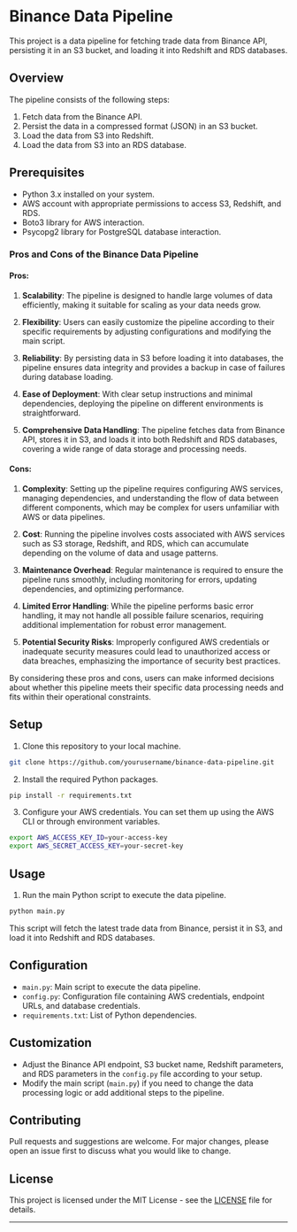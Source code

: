 # Binance Data Pipeline

This project is a data pipeline for fetching trade data from Binance API, persisting it in an S3 bucket, and loading it into Redshift and RDS databases. 

## Overview

The pipeline consists of the following steps:

1. Fetch data from the Binance API.
2. Persist the data in a compressed format (JSON) in an S3 bucket.
3. Load the data from S3 into Redshift.
4. Load the data from S3 into an RDS database.

## Prerequisites

- Python 3.x installed on your system.
- AWS account with appropriate permissions to access S3, Redshift, and RDS.
- Boto3 library for AWS interaction.
- Psycopg2 library for PostgreSQL database interaction.

### Pros and Cons of the Binance Data Pipeline

#### Pros:

1. **Scalability**: The pipeline is designed to handle large volumes of data efficiently, making it suitable for scaling as your data needs grow.
   
2. **Flexibility**: Users can easily customize the pipeline according to their specific requirements by adjusting configurations and modifying the main script.

3. **Reliability**: By persisting data in S3 before loading it into databases, the pipeline ensures data integrity and provides a backup in case of failures during database loading.

4. **Ease of Deployment**: With clear setup instructions and minimal dependencies, deploying the pipeline on different environments is straightforward.

5. **Comprehensive Data Handling**: The pipeline fetches data from Binance API, stores it in S3, and loads it into both Redshift and RDS databases, covering a wide range of data storage and processing needs.

#### Cons:

1. **Complexity**: Setting up the pipeline requires configuring AWS services, managing dependencies, and understanding the flow of data between different components, which may be complex for users unfamiliar with AWS or data pipelines.

2. **Cost**: Running the pipeline involves costs associated with AWS services such as S3 storage, Redshift, and RDS, which can accumulate depending on the volume of data and usage patterns.

3. **Maintenance Overhead**: Regular maintenance is required to ensure the pipeline runs smoothly, including monitoring for errors, updating dependencies, and optimizing performance.

4. **Limited Error Handling**: While the pipeline performs basic error handling, it may not handle all possible failure scenarios, requiring additional implementation for robust error management.

5. **Potential Security Risks**: Improperly configured AWS credentials or inadequate security measures could lead to unauthorized access or data breaches, emphasizing the importance of security best practices.

By considering these pros and cons, users can make informed decisions about whether this pipeline meets their specific data processing needs and fits within their operational constraints.


## Setup

1. Clone this repository to your local machine.

```bash
git clone https://github.com/yourusername/binance-data-pipeline.git
```

2. Install the required Python packages.

```bash
pip install -r requirements.txt
```

3. Configure your AWS credentials. You can set them up using the AWS CLI or through environment variables.

```bash
export AWS_ACCESS_KEY_ID=your-access-key
export AWS_SECRET_ACCESS_KEY=your-secret-key
```

## Usage

1. Run the main Python script to execute the data pipeline.

```bash
python main.py
```

This script will fetch the latest trade data from Binance, persist it in S3, and load it into Redshift and RDS databases.

## Configuration

- `main.py`: Main script to execute the data pipeline.
- `config.py`: Configuration file containing AWS credentials, endpoint URLs, and database credentials.
- `requirements.txt`: List of Python dependencies.

## Customization

- Adjust the Binance API endpoint, S3 bucket name, Redshift parameters, and RDS parameters in the `config.py` file according to your setup.
- Modify the main script (`main.py`) if you need to change the data processing logic or add additional steps to the pipeline.

## Contributing

Pull requests and suggestions are welcome. For major changes, please open an issue first to discuss what you would like to change.

## License

This project is licensed under the MIT License - see the [LICENSE](LICENSE) file for details.

---
